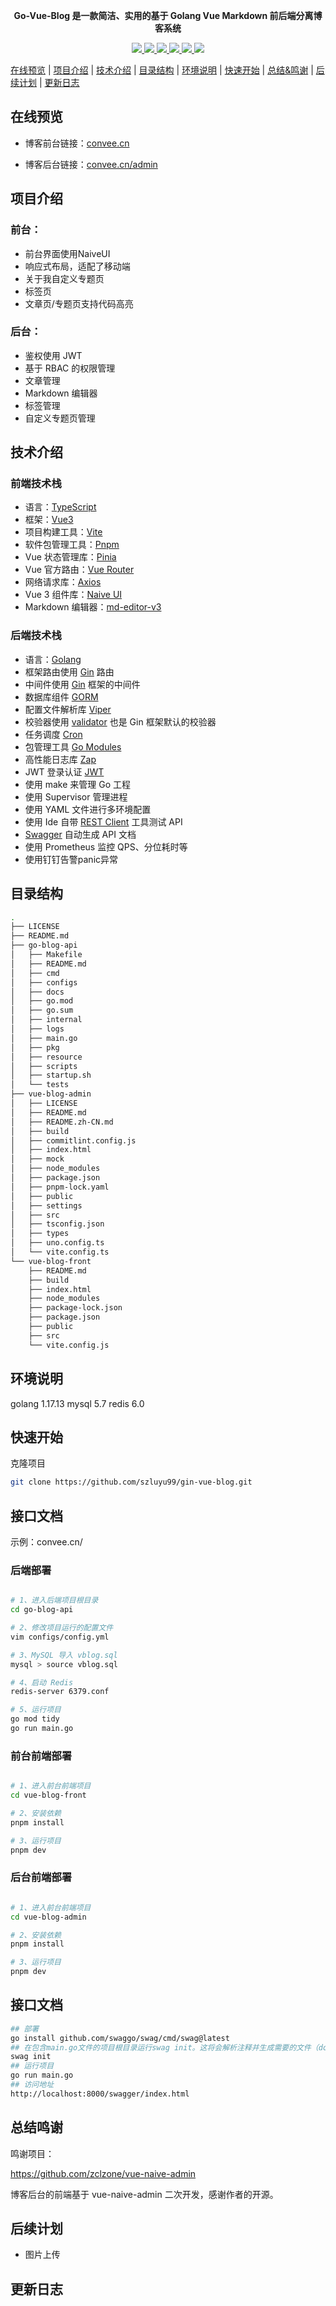 <p align="center">
	<strong>Go-Vue-Blog 是一款简洁、实用的基于 Golang Vue Markdown 前后端分离博客系统</strong>
</p>
<p align="center">
   <a target="_blank" href="#">
      <img style="display: inline-block;" src="https://img.shields.io/badge/Go-1.17.13-blue"/>
      <img style="display: inline-block;" src="https://img.shields.io/badge/Gin-v1.9.0-blue"/>
      <img style="display: inline-block;" src="https://img.shields.io/badge/Mysql-5.7-blue"/>
      <img style="display: inline-block;" src="https://img.shields.io/badge/GORM-v1.24.3-blue"/>
      <img style="display: inline-block;" src="https://img.shields.io/badge/Redis-6.0-red"/>
      <img style="display: inline-block;" src="https://img.shields.io/badge/vue-v3.X-green"/>
    </a>
</p>

[在线预览](#在线预览) | [项目介绍](#项目介绍) | [技术介绍](#技术介绍) | [目录结构](#目录结构) | [环境说明](#环境说明) | [快速开始](#快速开始) | [总结&鸣谢](#总结鸣谢)  | [后续计划](#后续计划) | [更新日志](#更新日志)
## 在线预览

* 博客前台链接：[convee.cn](https://www.convee.cn)

* 博客后台链接：[convee.cn/admin](https://www.convee.cn/admin)

## 项目介绍

### 前台：

- 前台界面使用NaiveUI
- 响应式布局，适配了移动端
- 关于我自定义专题页
- 标签页
- 文章页/专题页支持代码高亮

### 后台：

- 鉴权使用 JWT
- 基于 RBAC 的权限管理
- 文章管理
- Markdown 编辑器
- 标签管理
- 自定义专题页管理

## 技术介绍
### 前端技术栈
* 语言：[TypeScript](https://www.typescriptlang.org/zh/)
* 框架：[Vue3](https://cn.vuejs.org/guide/introduction.html)
* 项目构建工具：[Vite](https://cn.vitejs.dev/)
* 软件包管理工具：[Pnpm](https://www.pnpm.cn/)
* Vue 状态管理库：[Pinia](https://pinia.vuejs.org/zh/introduction.html)
* Vue 官方路由：[Vue Router](https://router.vuejs.org/zh/)
* 网络请求库：[Axios](https://www.axios-http.cn/docs/intro)
* Vue 3 组件库：[Naive UI](https://www.naiveui.com/zh-CN/os-theme)
* Markdown 编辑器：[md-editor-v3](https://github.com/imzbf/md-editor-v3)
### 后端技术栈
- 语言：[Golang](https://go.dev/)
- 框架路由使用 [Gin](https://github.com/gin-gonic/gin) 路由
- 中间件使用 [Gin](https://github.com/gin-gonic/gin) 框架的中间件
- 数据库组件 [GORM](https://github.com/jinzhu/gorm)
- 配置文件解析库 [Viper](https://github.com/spf13/viper)
- 校验器使用 [validator](https://github.com/go-playground/validator.v10)  也是 Gin 框架默认的校验器
- 任务调度 [Cron](https://github.com/robfig/cron)
- 包管理工具 [Go Modules](https://github.com/golang/go/wiki/Modules)
- 高性能日志库 [Zap](https://github.com/uber-go/zap)
- JWT 登录认证 [JWT](https://github.com/golang-jwt/jwt)
- 使用 make 来管理 Go 工程
- 使用 Supervisor 管理进程
- 使用 YAML 文件进行多环境配置
- 使用 Ide 自带 [REST Client](https://www.jetbrains.com/help/idea/http-client-in-product-code-editor.html#converting-curl-requests) 工具测试 API
- [Swagger](https://github.com/swaggo/swag) 自动生成 API 文档
- 使用 Prometheus 监控 QPS、分位耗时等
- 使用钉钉告警panic异常
## 目录结构
```bash
.
├── LICENSE
├── README.md
├── go-blog-api
│   ├── Makefile
│   ├── README.md
│   ├── cmd
│   ├── configs
│   ├── docs
│   ├── go.mod
│   ├── go.sum
│   ├── internal
│   ├── logs
│   ├── main.go
│   ├── pkg
│   ├── resource
│   ├── scripts
│   ├── startup.sh
│   └── tests
├── vue-blog-admin
│   ├── LICENSE
│   ├── README.md
│   ├── README.zh-CN.md
│   ├── build
│   ├── commitlint.config.js
│   ├── index.html
│   ├── mock
│   ├── node_modules
│   ├── package.json
│   ├── pnpm-lock.yaml
│   ├── public
│   ├── settings
│   ├── src
│   ├── tsconfig.json
│   ├── types
│   ├── uno.config.ts
│   └── vite.config.ts
└── vue-blog-front
    ├── README.md
    ├── build
    ├── index.html
    ├── node_modules
    ├── package-lock.json
    ├── package.json
    ├── public
    ├── src
    └── vite.config.js
```

## 环境说明

golang 1.17.13
mysql 5.7
redis 6.0

## 快速开始
克隆项目
```bash
git clone https://github.com/szluyu99/gin-vue-blog.git
```
## 接口文档
示例：convee.cn/
### 后端部署
```bash

# 1、进入后端项目根目录 
cd go-blog-api

# 2、修改项目运行的配置文件 
vim configs/config.yml 

# 3、MySQL 导入 vblog.sql
mysql > source vblog.sql

# 4、启动 Redis 
redis-server 6379.conf

# 5、运行项目
go mod tidy
go run main.go

```

### 前台前端部署
```bash

# 1、进入前台前端项目
cd vue-blog-front

# 2、安装依赖
pnpm install

# 3、运行项目
pnpm dev
```

### 后台前端部署
```bash

# 1、进入前台前端项目
cd vue-blog-admin

# 2、安装依赖
pnpm install

# 3、运行项目
pnpm dev
```

## 接口文档
```bash
## 部署
go install github.com/swaggo/swag/cmd/swag@latest
## 在包含main.go文件的项目根目录运行swag init。这将会解析注释并生成需要的文件（docs文件夹和docs/docs.go）。
swag init
## 运行项目
go run main.go
## 访问地址
http://localhost:8000/swagger/index.html
```

## 总结鸣谢
鸣谢项目：

https://github.com/zclzone/vue-naive-admin

博客后台的前端基于 vue-naive-admin 二次开发，感谢作者的开源。

## 后续计划

* 图片上传

## 更新日志
